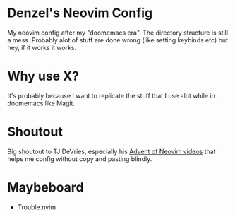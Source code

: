 # Denzel's Neovim Config
My neovim config after my "doomemacs era". The directory structure is still a mess. Probably alot of stuff are done wrong (like setting keybinds etc) but hey, if it works it works.

# Why use X?
It's probably because I want to replicate the stuff that I use alot while in doomemacs like Magit.

# Shoutout
Big shoutout to TJ DeVries, especially his [Advent of Neovim videos](https://youtube.com/playlist?list=PLep05UYkc6wTyBe7kPjQFWVXTlhKeQejM) that helps me config without copy and pasting blindly.

# Maybeboard
- Trouble.nvim
